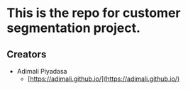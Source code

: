 # This is the repo for customer segmentation project.


## Creators

* Adimali Piyadasa
    - [https://adimali.github.io/](https://adimali.github.io/)
